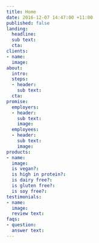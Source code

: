 ```yaml
---
title: Home
date: 2016-12-07 14:47:00 +11:00
published: false
landing:
  headline:
  sub text:
  cta:
clients:
- name:
  image:
about:
  intro:
  steps:
  - header:
    sub text:
  cta:
promise:
  employers:
  - header:
    sub text:
    image:
  employees:
  - header:
    sub text:
    image:
products:
- name:
  image:
  is vegan?:
  is high in protein?:
  is dairy free?:
  is gluten free?:
  is soy free?:
testimonials:
- name:
  image:
  review text:
faqs:
- question:
  answer text:
---
```

